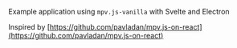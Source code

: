 Example application using `mpv.js-vanilla` with Svelte and Electron

Inspired by [https://github.com/pavladan/mpv.js-on-react](https://github.com/pavladan/mpv.js-on-react)

